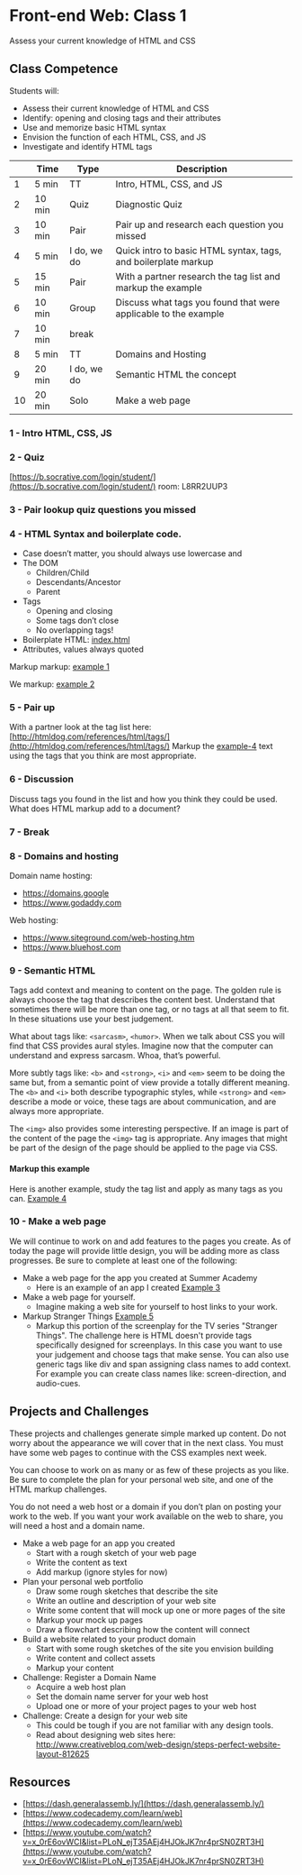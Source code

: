 # Front-end Web: Class 1

Assess your current knowledge of HTML and CSS

## Class Competence

Students will: 

- Assess their current knowledge of HTML and CSS
- Identify: opening and closing tags and their attributes
- Use and memorize basic HTML syntax
- Envision the function of each HTML, CSS, and JS
- Investigate and identify HTML tags 

|    | Time   | Type  | Description |
|----|--------|-------|-------------|
| 1  | 5 min  |TT     | Intro, HTML, CSS, and JS |
| 2  | 10 min | Quiz  | Diagnostic Quiz |
| 3  | 10 min | Pair  | Pair up and research each question you missed |
| 4  | 5 min  | I do, we do    | Quick intro to basic HTML syntax, tags, and boilerplate markup |
| 5  | 15 min | Pair  | With a partner research the tag list and markup the example |
| 6  | 10 min | Group | Discuss what tags you found that were applicable to the example |
| 7  | 10 min | break |  |
| 8  | 5 min  | TT    | Domains and Hosting |
| 9  | 20 min |I do, we do | Semantic HTML the concept |
| 10 | 20 min | Solo  | Make a web page |

### 1 - Intro HTML, CSS, JS

### 2 - Quiz 

[https://b.socrative.com/login/student/](https://b.socrative.com/login/student/) room: L8RR2UUP3

### 3 - Pair lookup quiz questions you missed 

### 4 - HTML Syntax and boilerplate code. 

- Case doesn’t matter, you should always use lowercase and 
- The DOM
  - Children/Child
  - Descendants/Ancestor
  - Parent
- Tags 
  - Opening and closing
  - Some tags don’t close
  - No overlapping tags!
- Boilerplate HTML: [index.html](index.html)
- Attributes, values always quoted

Markup markup: [example 1](example-1.html)

We markup: [example 2](example-2.html)

### 5 - Pair up 

With a partner look at the tag list here:
[http://htmldog.com/references/html/tags/](http://htmldog.com/references/html/tags/)
Markup the [example-4](example-4.html) text using the tags that you think are most appropriate. 

### 6 - Discussion

Discuss tags you found in the list and how you think they could be used. What does HTML markup add to a document?

### 7 - Break 

### 8 - Domains and hosting

Domain name hosting: 

- https://domains.google
- https://www.godaddy.com

Web hosting: 

- https://www.siteground.com/web-hosting.htm
- https://www.bluehost.com

### 9 - Semantic HTML

Tags add context and meaning to content on the page. The golden rule is always choose the tag that describes the 
content best. Understand that sometimes there will be more than one tag, or no tags at all that seem to fit. In these
situations use your best judgement. 

What about tags like: `<sarcasm>`, `<humor>`. When we talk about CSS you will find that CSS provides aural styles. Imagine 
now that the computer can understand and express sarcasm. Whoa, that’s powerful.

More subtly tags like: `<b>` and `<strong>`, `<i>` and `<em>` seem to be doing the same but, from a semantic point of view 
provide a totally different meaning. The `<b>` and `<i>` both describe typographic styles, while `<strong>` and `<em>` 
describe a mode or voice, these tags are about communication, and are always more appropriate. 

The `<img>` also provides some interesting perspective. If an image is part of the content of the page the `<img>` tag is 
appropriate. Any images that might be part of the design of the page should be applied to the page via CSS. 

#### Markup this example

Here is another example, study the tag list and apply as many tags as you can. [Example 4](example-4.html) 

### 10 - Make a web page

We will continue to work on and add features to the pages you create. As of today the page will provide little design, 
you will be adding more as class progresses. Be sure to complete at least one of the following:

- Make a web page for the app you created at Summer Academy
  - Here is an example of an app I created [Example 3](example-3.html)
- Make a web page for yourself. 
  - Imagine making a web site for yourself to host links to your work. 
- Markup Stranger Things [Example 5](example-5.html)
  - Markup this portion of the screenplay for the TV series "Stranger Things". The challenge here is HTML doesn't provide
  tags specifically designed for screenplays. In this case you want to use your judgement and choose tags that make sense.
  You can also use generic tags like div and span assigning class names to add context. For example you can create class
  names like: screen-direction, and audio-cues. 

## Projects and Challenges 
These projects and challenges generate simple marked up content. Do not worry about the appearance we will cover
that in the next class. You must have some web pages to continue with the CSS examples next week. 

You can choose to work on as many or as few of these projects as you like. Be sure to complete the plan for your personal web
site, and one of the HTML markup challenges. 

You do not need a web host or a domain if you don’t plan on posting your work to the web. If you want your work available on
the web to share, you will need a host and a domain name. 

- Make a web page for an app you created
  - Start with a rough sketch of your web page
  - Write the content as text
  - Add markup (ignore styles for now)
- Plan your personal web portfolio
  - Draw some rough sketches that describe the site
  - Write an outline and description of your web site
  - Write some content that will mock up one or more pages of the site
  - Markup your mock up pages
  - Draw a flowchart describing how the content will connect
- Build a website related to your product domain
  - Start with some rough sketches of the site you envision building
  - Write content and collect assets
  - Markup your content
- Challenge: Register a Domain Name
  - Acquire a web host plan
  - Set the domain name server for your web host
  - Upload one or more of your project pages to your web host
- Challenge: Create a design for your web site
  - This could be tough if you are not familiar with any design tools. 
  - Read about designing web sites here: http://www.creativebloq.com/web-design/steps-perfect-website-layout-812625

## Resources 
- [https://dash.generalassemb.ly/](https://dash.generalassemb.ly/)
- [https://www.codecademy.com/learn/web](https://www.codecademy.com/learn/web)
- [https://www.youtube.com/watch?v=x_0rE6ovWCI&list=PLoN_ejT35AEj4HJOkJK7nr4prSN0ZRT3H](https://www.youtube.com/watch?v=x_0rE6ovWCI&list=PLoN_ejT35AEj4HJOkJK7nr4prSN0ZRT3H)


